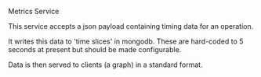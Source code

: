 Metrics Service

This service accepts a json payload containing timing data for an operation.

It writes this data to 'time slices' in mongodb. These are hard-coded to 5 seconds at present but should be made configurable.

Data is then served to clients (a graph) in a standard format.


